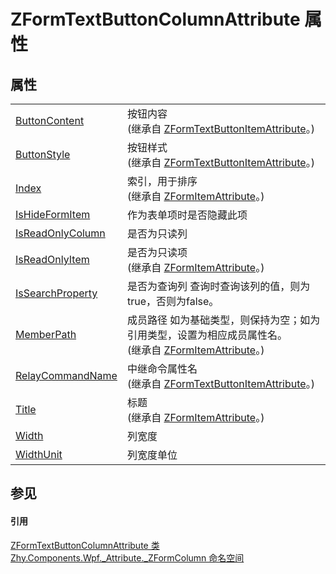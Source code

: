 # ZFormTextButtonColumnAttribute 属性




## 属性
<table>
<tr>
<td><a href="ac5d345d-454b-be0e-c258-359c880b7952">ButtonContent</a></td>
<td>按钮内容<br />(继承自 <a href="a53a045d-c2dd-cd65-01be-4b12ee61ad58">ZFormTextButtonItemAttribute</a>。)</td></tr>
<tr>
<td><a href="db822556-e1f4-aa40-5a7f-9c98a4db9262">ButtonStyle</a></td>
<td>按钮样式<br />(继承自 <a href="a53a045d-c2dd-cd65-01be-4b12ee61ad58">ZFormTextButtonItemAttribute</a>。)</td></tr>
<tr>
<td><a href="e521cd97-aa4e-ce18-5947-e5877b593919">Index</a></td>
<td>索引，用于排序<br />(继承自 <a href="16e00374-ec63-2ecd-e4ee-c3b6daf9dd78">ZFormItemAttribute</a>。)</td></tr>
<tr>
<td><a href="46d7f69f-bc39-16dd-e953-b717f694d502">IsHideFormItem</a></td>
<td>作为表单项时是否隐藏此项</td></tr>
<tr>
<td><a href="8eeeb3ac-529f-3a8b-6b2a-7cf2b94129c8">IsReadOnlyColumn</a></td>
<td>是否为只读列</td></tr>
<tr>
<td><a href="248ff51a-0a5b-4419-74cf-b964e3060585">IsReadOnlyItem</a></td>
<td>是否为只读项<br />(继承自 <a href="16e00374-ec63-2ecd-e4ee-c3b6daf9dd78">ZFormItemAttribute</a>。)</td></tr>
<tr>
<td><a href="a2238c74-353a-38ee-cb4e-c1a868c19c19">IsSearchProperty</a></td>
<td>是否为查询列 查询时查询该列的值，则为true，否则为false。</td></tr>
<tr>
<td><a href="ae3aba1b-2a90-c7d4-f6ba-c34cd61f2117">MemberPath</a></td>
<td>成员路径 如为基础类型，则保持为空；如为引用类型，设置为相应成员属性名。<br />(继承自 <a href="16e00374-ec63-2ecd-e4ee-c3b6daf9dd78">ZFormItemAttribute</a>。)</td></tr>
<tr>
<td><a href="7e59b138-b41f-ea95-fccc-2f0b9193f04e">RelayCommandName</a></td>
<td>中继命令属性名<br />(继承自 <a href="a53a045d-c2dd-cd65-01be-4b12ee61ad58">ZFormTextButtonItemAttribute</a>。)</td></tr>
<tr>
<td><a href="df7a5551-0f4b-fd09-81dc-a19faeeeffb6">Title</a></td>
<td>标题<br />(继承自 <a href="16e00374-ec63-2ecd-e4ee-c3b6daf9dd78">ZFormItemAttribute</a>。)</td></tr>
<tr>
<td><a href="0fda3555-518a-b2f1-16e8-7b7e7d929861">Width</a></td>
<td>列宽度</td></tr>
<tr>
<td><a href="34a63c45-5309-1e87-d633-64b9eff413d5">WidthUnit</a></td>
<td>列宽度单位</td></tr>
</table>

## 参见


#### 引用
<a href="c1a5d782-6a92-42a4-6d73-df70d32b47c1">ZFormTextButtonColumnAttribute 类</a>  
<a href="abb94ccb-8a67-80c6-17c1-29dfebcf677a">Zhy.Components.Wpf._Attribute._ZFormColumn 命名空间</a>  
